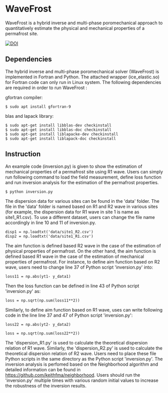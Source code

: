 # WaveFrost
WaveFrost is a hybrid inverse and multi-phase poromechanical approach to quantitatively estimate the physical and mechanical properties of a permafrost site. 

[![DOI](https://zenodo.org/badge/DOI/10.5281/zenodo.5159712.svg)](https://doi.org/10.5281/zenodo.5159712)
 
## Dependencies 
The hybrid inverse and multi-phase poromechanical solver (WaveFrost) is implemented in Fortran and Python. The attached wrapper (ice_elastic.so) for Fortran code can only run in Linux system. The following dependencies are required in order to run WaveFrost : 

gfortran compiler:
```
$ sudo apt install gfortran-9
```

blas and lapack library: 

```
$ sudo apt-get install libblas-dev checkinstall 
$ sudo apt-get install libblas-doc checkinstall 
$ sudo apt-get install liblapacke-dev checkinstall 
$ sudo apt-get install liblapack-doc checkinstall
```

## Instruction
An example code (inversion.py) is given to show the estimation of mechanical properties of a permafrost site using R1 wave. Users can simply run following command to load the field measurement, define loss function and run inversion analysis for the estimation of the permafrost properties. 
```
$ python inversion.py
```

The dispersion data for various sites can be found in the 'data' folder. The file in the 'data' folder is named based on R1 and R2 wave in various sites (for example, the dispersion data for R1 wave in site 1 is name as site1_R1.csv). To use a different dataset, users can change the file name accordingly in line 10 and 11 of inversion.py. 

```
disp1 = np.loadtxt('data/site1_R2.csv')  
disp2 = np.loadtxt('data/site1_R1.csv')  
```

The aim function is defined based R2 wave in the case of the estimation of physical properties of permafrost. On the other hand, the aim function is defined based R1 wave in the case of the estimation of mechanical properties of permafrost. For instance, to define aim function based on R2 wave, users need to change line 37 of Python script 'inversion.py' into: 

```
loss11 = np.abs(yt1- y_data1)
```

Then the loss function can be defined in line 43 of Python script 'inversion.py' as: 

```
loss = np.sqrt(np.sum(loss11**2))
```

Similarly, to define aim function based on R1 wave, uses can write following code in the line line 37 and 47 of Python script 'inversion.py': 

```
loss22 = np.abs(yt2- y_data2)
```

```
loss = np.sqrt(np.sum(loss22**2))
```


The 'dispersion_R1.py' is used to calculate the theoretical dispersion relation of R1 wave. Similarly,  the 'dispersion_R2.py' is used to calculate the theoretical dispersion relation of R2 wave. Users need to place these file Python scripts in the same directory as the Python script 'inversion.py'. The inversion analysis is perfomed based on the Neighborhood algorithm and detailed information can be found in https://github.com/keithfma/neighborhood. Users should run the 'inversion.py' multiple times with various random initial values to increase the robustness of the inversion results. 
